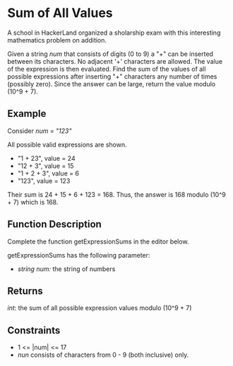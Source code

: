 # Sum of All Values

A school in HackerLand organized a sholarship exam with this interesting mathematics problem on addition.

Given a string _num_ that consists of digits (0 to 9) a "+" can be inserted between its characters. No adjacent '+' characters are allowed. The value of the expression is then evaluated. Find the sum of the values of all possible expressions after inserting "+" characters any number of times (possibly zero). Since the answer can be large, return the value modulo (10^9 + 7).

## Example
Consider _num = "123"_

All possible valid expressions are shown.
- "1 + 23", value = 24
- "12 + 3", value = 15
- "1 + 2 + 3", value = 6
- "123", value = 123

Their sum is 24 + 15 + 6 + 123 = 168. Thus, the answer is 168 modulo (10^9 + 7) which is 168.

## Function Description
Complete the function getExpressionSums in the editor below.

getExpressionSums has the following parameter:
- _string num:_ the string of numbers

## Returns
_int_: the sum of all possible expression values modulo (10^9 + 7)

## Constraints
- 1 <= |num| <= 17
- _nun_ consists of characters from 0 - 9 (both inclusive) only.
